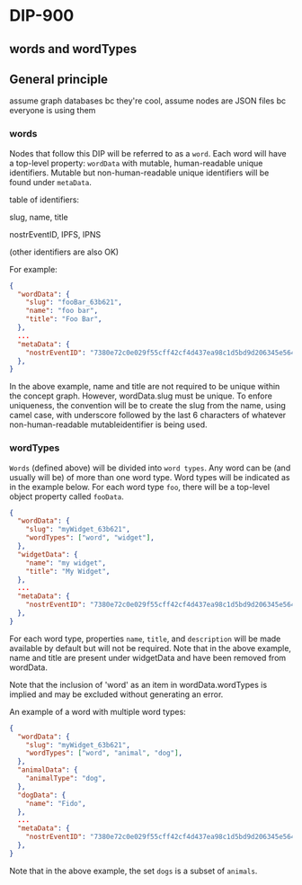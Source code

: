 DIP-900
======

words and wordTypes
------------------------------

## General principle

assume graph databases bc they're cool, assume nodes are JSON files bc everyone is using them

### words

Nodes that follow this DIP will be referred to as a `word`. Each word will have a top-level property: `wordData` with mutable, human-readable unique identifiers. Mutable but non-human-readable unique identifiers will be found under `metaData`. 

table of identifiers:

slug, name, title

nostrEventID, IPFS, IPNS

(other identifiers are also OK)

For example:

```json
{
  "wordData": {
    "slug": "fooBar_63b621",
    "name": "foo bar",
    "title": "Foo Bar",
  },
  ...
  "metaData": {
    "nostrEventID": "7380e72c0e029f55cff42cf4d437ea98c1d5bd9d206345e564d4c4511163b621",
  },
}
```

In the above example, name and title are not required to be unique within the concept graph. However, wordData.slug must be unique. To enfore uniqueness, the convention will be to create the slug from the name, using camel case, with underscore followed by the last 6 characters of whatever non-human-readable mutableidentifier is being used.

### wordTypes

`Words` (defined above) will be divided into `word types`. Any word can be (and usually will be) of more than one word type. Word types will be indicated as in the example below. For each word type `foo`, there will be a top-level object property called `fooData`.

```json
{
  "wordData": {
    "slug": "myWidget_63b621",
    "wordTypes": ["word", "widget"],
  },
  "widgetData": {
    "name": "my widget",
    "title": "My Widget",
  },
  ...
  "metaData": {
    "nostrEventID": "7380e72c0e029f55cff42cf4d437ea98c1d5bd9d206345e564d4c4511163b621",
  },
}
```

For each word type, properties `name`, `title`, and `description` will be made available by default but will not be required. Note that in the above example, name and title are present under widgetData and have been removed from wordData.

Note that the inclusion of 'word' as an item in wordData.wordTypes is implied and may be excluded without generating an error.

An example of a word with multiple word types:

```json
{
  "wordData": {
    "slug": "myWidget_63b621",
    "wordTypes": ["word", "animal", "dog"],
  },
  "animalData": {
    "animalType": "dog",
  },
  "dogData": {
    "name": "Fido",
  },
  ...
  "metaData": {
    "nostrEventID": "7380e72c0e029f55cff42cf4d437ea98c1d5bd9d206345e564d4c4511163b621",
  },
}
```

Note that in the above example, the set `dogs` is a subset of `animals`.

